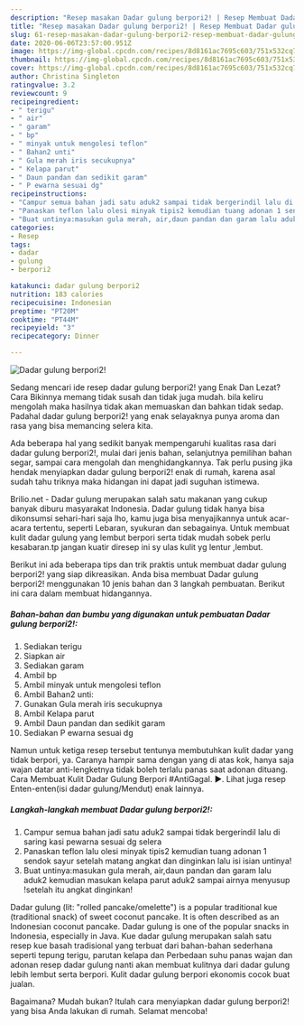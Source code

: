 ```yaml
---
description: "Resep masakan Dadar gulung berpori2! | Resep Membuat Dadar gulung berpori2! Yang Sempurna"
title: "Resep masakan Dadar gulung berpori2! | Resep Membuat Dadar gulung berpori2! Yang Sempurna"
slug: 61-resep-masakan-dadar-gulung-berpori2-resep-membuat-dadar-gulung-berpori2-yang-sempurna
date: 2020-06-06T23:57:00.951Z
image: https://img-global.cpcdn.com/recipes/8d8161ac7695c603/751x532cq70/dadar-gulung-berpori2-foto-resep-utama.jpg
thumbnail: https://img-global.cpcdn.com/recipes/8d8161ac7695c603/751x532cq70/dadar-gulung-berpori2-foto-resep-utama.jpg
cover: https://img-global.cpcdn.com/recipes/8d8161ac7695c603/751x532cq70/dadar-gulung-berpori2-foto-resep-utama.jpg
author: Christina Singleton
ratingvalue: 3.2
reviewcount: 9
recipeingredient:
- " terigu"
- " air"
- " garam"
- " bp"
- " minyak untuk mengolesi teflon"
- " Bahan2 unti"
- " Gula merah iris secukupnya"
- " Kelapa parut"
- " Daun pandan dan sedikit garam"
- " P ewarna sesuai dg"
recipeinstructions:
- "Campur semua bahan jadi satu aduk2 sampai tidak bergerindil lalu di saring kasi pewarna sesuai dg selera"
- "Panaskan teflon lalu olesi minyak tipis2 kemudian tuang adonan 1 sendok sayur setelah matang angkat dan dinginkan lalu isi isian untinya!"
- "Buat untinya:masukan gula merah, air,daun pandan dan garam lalu aduk2 kemudian masukan kelapa parut aduk2 sampai airnya menyusup !setelah itu angkat dinginkan!"
categories:
- Resep
tags:
- dadar
- gulung
- berpori2

katakunci: dadar gulung berpori2 
nutrition: 183 calories
recipecuisine: Indonesian
preptime: "PT20M"
cooktime: "PT44M"
recipeyield: "3"
recipecategory: Dinner

---
```



![Dadar gulung berpori2!](https://img-global.cpcdn.com/recipes/8d8161ac7695c603/751x532cq70/dadar-gulung-berpori2-foto-resep-utama.jpg)

Sedang mencari ide resep dadar gulung berpori2! yang Enak Dan Lezat? Cara Bikinnya memang tidak susah dan tidak juga mudah. bila keliru mengolah maka hasilnya tidak akan memuaskan dan bahkan tidak sedap. Padahal dadar gulung berpori2! yang enak selayaknya punya aroma dan rasa yang bisa memancing selera kita.

Ada beberapa hal yang sedikit banyak mempengaruhi kualitas rasa dari dadar gulung berpori2!, mulai dari jenis bahan, selanjutnya pemilihan bahan segar, sampai cara mengolah dan menghidangkannya. Tak perlu pusing jika hendak menyiapkan dadar gulung berpori2! enak di rumah, karena asal sudah tahu triknya maka hidangan ini dapat jadi suguhan istimewa.

Brilio.net - Dadar gulung merupakan salah satu makanan yang cukup banyak diburu masyarakat Indonesia. Dadar gulung tidak hanya bisa dikonsumsi sehari-hari saja lho, kamu juga bisa menyajikannya untuk acar-acara tertentu, seperti Lebaran, syukuran dan sebagainya. Untuk membuat kulit dadar gulung yang lembut berpori serta tidak mudah sobek perlu kesabaran.tp jangan kuatir diresep ini sy ulas kulit yg lentur ,lembut.


Berikut ini ada beberapa tips dan trik praktis untuk membuat dadar gulung berpori2! yang siap dikreasikan. Anda bisa membuat Dadar gulung berpori2! menggunakan 10 jenis bahan dan 3 langkah pembuatan. Berikut ini cara dalam membuat hidangannya.

<!--inarticleads1-->

##### Bahan-bahan dan bumbu yang digunakan untuk pembuatan Dadar gulung berpori2!:

1. Sediakan  terigu
1. Siapkan  air
1. Sediakan  garam
1. Ambil  bp
1. Ambil  minyak untuk mengolesi teflon
1. Ambil  Bahan2 unti:
1. Gunakan  Gula merah iris secukupnya
1. Ambil  Kelapa parut
1. Ambil  Daun pandan dan sedikit garam
1. Sediakan  P ewarna sesuai dg


Namun untuk ketiga resep tersebut tentunya membutuhkan kulit dadar yang tidak berpori, ya. Caranya hampir sama dengan yang di atas kok, hanya saja wajan datar anti-lengketnya tidak boleh terlalu panas saat adonan dituang. Cara Membuat Kulit Dadar Gulung Berpori #AntiGagal. ►. Lihat juga resep Enten-enten(isi dadar gulung/Mendut) enak lainnya. 

<!--inarticleads2-->

##### Langkah-langkah membuat Dadar gulung berpori2!:

1. Campur semua bahan jadi satu aduk2 sampai tidak bergerindil lalu di saring kasi pewarna sesuai dg selera
1. Panaskan teflon lalu olesi minyak tipis2 kemudian tuang adonan 1 sendok sayur setelah matang angkat dan dinginkan lalu isi isian untinya!
1. Buat untinya:masukan gula merah, air,daun pandan dan garam lalu aduk2 kemudian masukan kelapa parut aduk2 sampai airnya menyusup !setelah itu angkat dinginkan!


Dadar gulung (lit: &#34;rolled pancake/omelette&#34;) is a popular traditional kue (traditional snack) of sweet coconut pancake. It is often described as an Indonesian coconut pancake. Dadar gulung is one of the popular snacks in Indonesia, especially in Java. Kue dadar gulung merupakan salah satu resep kue basah tradisional yang terbuat dari bahan-bahan sederhana seperti tepung terigu, parutan kelapa dan Perbedaan suhu panas wajan dan adonan resep dadar gulung nanti akan membuat kulitnya dari dadar gulung lebih lembut serta berpori. Kulit dadar gulung berpori ekonomis cocok buat jualan. 

Bagaimana? Mudah bukan? Itulah cara menyiapkan dadar gulung berpori2! yang bisa Anda lakukan di rumah. Selamat mencoba!
